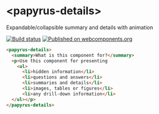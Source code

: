# \<papyrus-details\>

Expandable/collapsible summary and details with animation

[![Build status](https://travis-ci.org/AqoviaElements/papyrus-details.svg?branch=master)](https://travis-ci.org/AqoviaElements/papyrus-detailsT)
[![Published on webcomponents.org](https://img.shields.io/badge/webcomponents.org-published-blue.svg)](https://www.webcomponents.org/element/AqoviaElements/papyrus-details)

<!--
```
<custom-element-demo>
  <template>
    <script src="../webcomponentsjs/webcomponents-lite.js"></script>
    <link rel="import" href="papyrus-details.html">
	<link rel="import" href="./demo/container-with-lang-choice.html">
    <style>
      papyrus-details { font-family: Roboto; background-color: #ddd; padding: 1em; border-radius: 4px; } 
      summary { font-size: 120%; font-weight: bold; }
    </style>
	<container-with-lang-choice lang="en" available-languages-expr="Object.getOwnPropertyNames(PapyrusDetails.resources)">
      <next-code-block></next-code-block>
	</container-with-lang-choice>
  </template>
</custom-element-demo>
```
-->
```html
<papyrus-details>
  <summary>What is this component for?</summary>
  <p>Use this component for presenting
    <ul>
      <li>hidden information</li>
      <li>questions and answers</li>
      <li>summaries and details</li>
      <li>images, tables or figures</li>
      <li>any drill-down information</li>
  </ul></p>
</papyrus-details>
```
